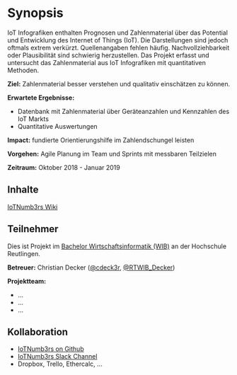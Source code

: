 # Synopsis

IoT Infografiken enthalten Prognosen und Zahlenmaterial über das Potential und Entwicklung des Internet of Things \(IoT\). Die Darstellungen sind jedoch oftmals extrem verkürzt. Quellenangaben fehlen häufig. Nachvollziehbarkeit oder Plausibilität sind schwierig herzustellen. Das Projekt erfasst und untersucht das Zahlenmaterial aus IoT Infografiken mit quantitativen Methoden.

**Ziel:** Zahlenmaterial besser verstehen und qualitativ einschätzen zu können.

**Erwartete Ergebnisse:**

* Datenbank mit Zahlenmaterial über Geräteanzahlen und Kennzahlen des IoT Markts
* Quantitative Auswertungen 

**Impact:** fundierte Orientierungshilfe im Zahlendschungel leisten

**Vorgehen:** Agile Planung im Team und Sprints mit messbaren Teilzielen

**Zeitraum:** Oktober 2018 - Januar 2019

## Inhalte

[IoTNumb3rs Wiki](https://github.com/cdeck3r/IoTNumb3rs/wiki)

## Teilnehmer

Dies ist Projekt im [Bachelor Wirtschaftsinformatik \(WIB\)](http://www.inf.reutlingen-university.de/studium/bachelor/wirtschaftsinformatik/) an der Hochschule Reutlingen.

**Betreuer:** Christian Decker \([@cdeck3r](https://twitter.com/cdeck3r), [@RTWIB\_Decker](https://twitter.com/rtwib_decker)\)

**Projektteam:**

* ... 
* ...
* ...

## Kollaboration

* [IoTNumb3rs on Github](https://github.com/cdeck3r/IoTNumb3rs)
* [IoTNumb3rs Slack Channel](https://iotnumb3rs.slack.com)
* Dropbox, Trello, Ethercalc, ...

